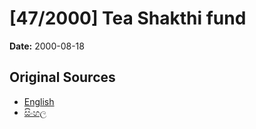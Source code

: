 # [47/2000] Tea Shakthi fund

**Date:** 2000-08-18

## Original Sources

- [English](https://documents.gov.lk/view/acts/2000/8/47-2000_E.pdf)
- [සිංහල](https://documents.gov.lk/view/acts/2000/8/47-2000_S.pdf)
